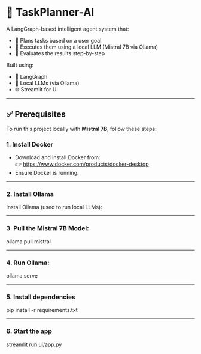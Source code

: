 # 🧠 TaskPlanner-AI

A LangGraph-based intelligent agent system that:
- 🎯 Plans tasks based on a user goal
- 🤖 Executes them using a local LLM (Mistral 7B via Ollama)
- 🧪 Evaluates the results step-by-step

Built using:
- 🧩 LangGraph
- 🧠 Local LLMs (via Ollama)
- 🌐 Streamlit for UI

---

## ✅ Prerequisites

To run this project locally with **Mistral 7B**, follow these steps:

### 1. Install Docker

- Download and install Docker from:  
  👉 https://www.docker.com/products/docker-desktop  
- Ensure Docker is running.

---

### 2. Install Ollama

Install Ollama (used to run local LLMs):

---

### 3. Pull the Mistral 7B Model:
ollama pull mistral 

---

### 4. Run Ollama:
ollama serve

---

### 5. Install dependencies
pip install -r requirements.txt

---

### 6. Start the app
streamlit run ui/app.py
